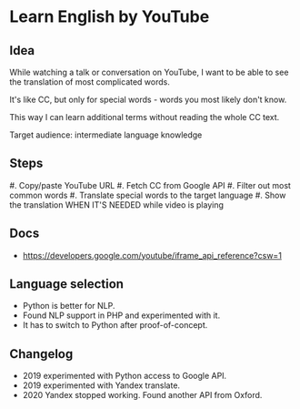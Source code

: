 # Learn English by YouTube

## Idea

While watching a talk or conversation on YouTube, I want to be able to see the translation of most complicated words.

It's like CC, but only for special words - words you most likely don't know.

This way I can learn additional terms without reading the whole CC text.

Target audience: intermediate language knowledge

## Steps

#. Copy/paste YouTube URL
#. Fetch CC from Google API
#. Filter out most common words
#. Translate special words to the target language
#. Show the translation WHEN IT'S NEEDED while video is playing

## Docs

* https://developers.google.com/youtube/iframe_api_reference?csw=1

## Language selection

* Python is better for NLP.
* Found NLP support in PHP and experimented with it.
* It has to switch to Python after proof-of-concept.

## Changelog

* 2019 experimented with Python access to Google API.
* 2019 experimented with Yandex translate.
* 2020 Yandex stopped working. Found another API from Oxford.

